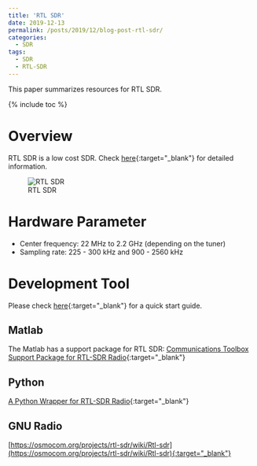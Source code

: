 ```yaml
---
title: 'RTL SDR'
date: 2019-12-13
permalink: /posts/2019/12/blog-post-rtl-sdr/
categories:
  - SDR
tags:
  - SDR
  - RTL-SDR
---
```


This paper summarizes resources for RTL SDR.

{% include toc %}

# Overview
RTL SDR is a low cost SDR. Check [here](https://www.rtl-sdr.com/about-rtl-sdr/){:target="_blank"} for detailed information.
<figure>
  <img src="{{site.url}}/images/sdr/rtl-sdr.jpg" alt="RTL SDR"/>
  <figcaption>RTL SDR</figcaption>
</figure>


# Hardware Parameter
* Center frequency: 22 MHz to 2.2 GHz (depending on the tuner)
* Sampling rate: 225 - 300 kHz and 900 - 2560 kHz

# Development Tool
Please check [here](https://www.rtl-sdr.com/rtl-sdr-quick-start-guide/){:target="_blank"} for a quick start guide.
## Matlab
The Matlab has a support package for RTL SDR: [Communications Toolbox Support Package for RTL-SDR Radio](https://uk.mathworks.com/help/supportpkg/rtlsdrradio/index.html){:target="_blank"}

## Python
[A Python Wrapper for RTL-SDR Radio](https://pypi.org/project/pyrtlsdr/){:target="_blank"}

## GNU Radio
[https://osmocom.org/projects/rtl-sdr/wiki/Rtl-sdr](https://osmocom.org/projects/rtl-sdr/wiki/Rtl-sdr){:target="_blank"}

